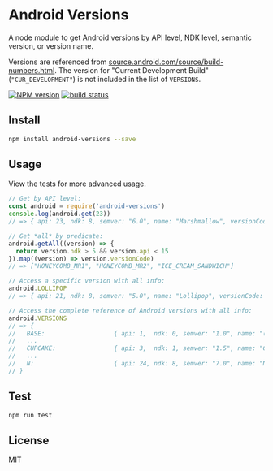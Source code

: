 Android Versions
================

A node module to get Android versions by API level, NDK level, semantic version, or version name.

Versions are referenced from [source.android.com/source/build-numbers.html](https://source.android.com/source/build-numbers.html#platform-code-names-versions-api-levels-and-ndk-releases). The version for "Current Development Build" (`"CUR_DEVELOPMENT"`) is not included in the list of `VERSIONS`.

[![NPM version][npm-image]][npm-url]
[![build status][travis-image]][travis-url]

[npm-image]: https://img.shields.io/npm/v/android-versions.svg?style=flat-square
[npm-url]: https://npmjs.org/package/android-versions
[travis-image]: https://img.shields.io/travis/dvoiss/android-versions.svg?style=flat-square
[travis-url]: https://travis-ci.org/dvoiss/android-versions

## Install

```bash
npm install android-versions --save
```

## Usage

View the tests for more advanced usage.

```javascript
// Get by API level:
const android = require('android-versions')
console.log(android.get(23))
// => { api: 23, ndk: 8, semver: "6.0", name: "Marshmallow", versionCode: "M" }

// Get *all* by predicate:
android.getAll((version) => {
  return version.ndk > 5 && version.api < 15
}).map((version) => version.versionCode)
// => ["HONEYCOMB_MR1", "HONEYCOMB_MR2", "ICE_CREAM_SANDWICH"]

// Access a specific version with all info:
android.LOLLIPOP
// => { api: 21, ndk: 8, semver: "5.0", name: "Lollipop", versionCode: "LOLLIPOP" }

// Access the complete reference of Android versions with all info:
android.VERSIONS
// => {
//   BASE:                   { api: 1,  ndk: 0, semver: "1.0", name: "(no code name)", versionCode: "BASE" },
//   ...
//   CUPCAKE:                { api: 3,  ndk: 1, semver: "1.5", name: "Cupcake",        versionCode: "CUPCAKE" },
//   ...
//   N:                      { api: 24, ndk: 8, semver: "7.0", name: "Nougat",         versionCode: "N" }
// }
```

## Test

```bash
npm run test
```

## License

MIT